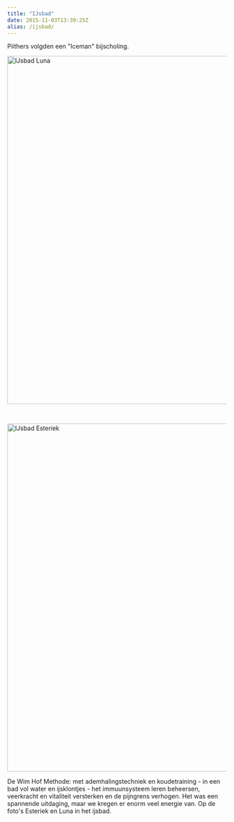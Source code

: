 ```yaml
---
title: "IJsbad"
date: 2015-11-03T13:39:25Z
alias: /ijsbad/
---
```

Piithers volgden een "Iceman" bijscholing.

<img class="aligncenter size-large wp-image-1228" src="https://res.cloudinary.com/piith/image/upload/2015/11/image1-530x800.jpg" alt="IJsbad Luna" width="530" height="800" />

&nbsp;

<img class="aligncenter size-large wp-image-1229" src="https://res.cloudinary.com/piith/image/upload/2015/11/image-530x800.jpg" alt="IJsbad Esteriek" width="530" height="800" />

De Wim Hof Methode: met ademhalingstechniek en koudetraining - in een bad vol water en ijsklontjes - het immuunsysteem leren beheersen, veerkracht en vitaliteit versterken en de pijngrens verhogen.
Het was een spannende uitdaging, maar we kregen er enorm veel energie van.
Op de foto's Esteriek en Luna in het ijsbad.